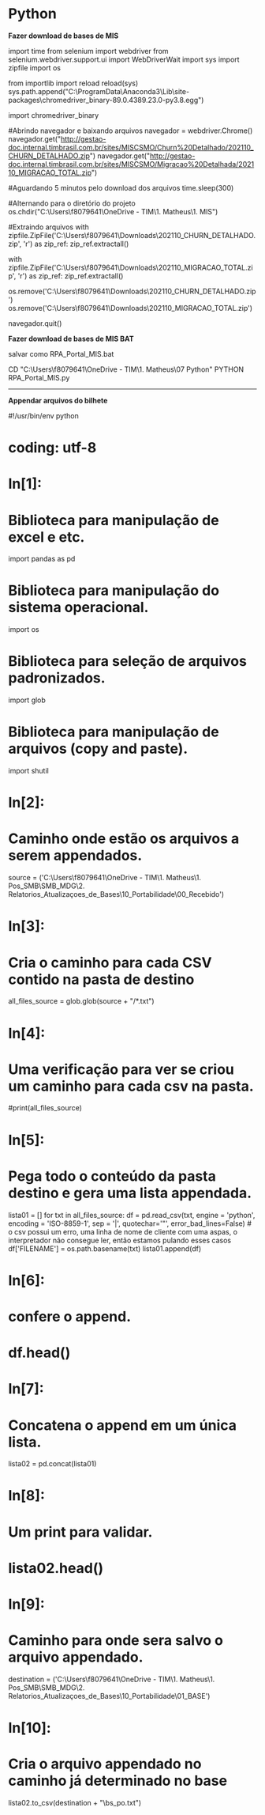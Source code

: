 # Python

**Fazer download de bases de MIS**

import time
from selenium import webdriver
from selenium.webdriver.support.ui import WebDriverWait
import sys
import zipfile
import os

from importlib import reload 
reload(sys)
sys.path.append("C:\\ProgramData\\Anaconda3\\Lib\\site-packages\\chromedriver_binary-89.0.4389.23.0-py3.8.egg")

import chromedriver_binary

#Abrindo navegador e baixando arquivos
navegador = webdriver.Chrome()
navegador.get("http://gestao-doc.internal.timbrasil.com.br/sites/MISCSMO/Churn%20Detalhado/202110_CHURN_DETALHADO.zip")
navegador.get("http://gestao-doc.internal.timbrasil.com.br/sites/MISCSMO/Migracao%20Detalhada/202110_MIGRACAO_TOTAL.zip")



#Aguardando 5 minutos pelo download dos arquivos
time.sleep(300)


#Alternando para o diretório do projeto
os.chdir("C:\\Users\\f8079641\\OneDrive - TIM\\1. Matheus\\1. MIS")


#Extraindo arquivos
with zipfile.ZipFile('C:\\Users\\f8079641\\Downloads\\202110_CHURN_DETALHADO.zip', 'r') as zip_ref:
             zip_ref.extractall()

with zipfile.ZipFile('C:\\Users\\f8079641\\Downloads\\202110_MIGRACAO_TOTAL.zip', 'r') as zip_ref:
             zip_ref.extractall()         
             
os.remove('C:\\Users\\f8079641\\Downloads\\202110_CHURN_DETALHADO.zip')
os.remove('C:\\Users\\f8079641\\Downloads\\202110_MIGRACAO_TOTAL.zip')


navegador.quit()

**Fazer download de bases de MIS BAT**

salvar como RPA_Portal_MIS.bat

CD "C:\Users\f8079641\OneDrive - TIM\1. Matheus\07 Python"
PYTHON RPA_Portal_MIS.py

------------------------------------------------------------------------------

**Appendar arquivos do bilhete**

#!/usr/bin/env python
# coding: utf-8

# In[1]:

# Biblioteca para manipulação de excel e etc.
import pandas as pd
# Biblioteca para manipulação do sistema operacional.
import os
# Biblioteca para seleção de arquivos padronizados.
import glob
# Biblioteca para manipulação de arquivos (copy and paste).
import shutil

# In[2]:

# Caminho onde estão os arquivos a serem appendados.
source = ('C:\\Users\\f8079641\\OneDrive - TIM\\1. Matheus\\1. Pos_SMB\\SMB_MDG\\2. Relatorios_Atualizaçoes_de_Bases\\10_Portabilidade\\00_Recebido')


# In[3]:


# Cria o caminho para cada CSV contido na pasta de destino
all_files_source = glob.glob(source + "/*.txt")


# In[4]:


# Uma verificação para ver se criou um caminho para cada csv na pasta.
#print(all_files_source)


# In[5]:


# Pega todo o conteúdo da pasta destino e gera uma lista appendada.
lista01 = []
for txt in all_files_source:
    df = pd.read_csv(txt, engine = 'python', encoding = 'ISO-8859-1', sep = '|', quotechar='"', error_bad_lines=False) # o csv possui um erro, uma linha de nome de cliente com uma aspas, o interpretador não consegue ler, então estamos pulando esses casos
    df['FILENAME'] = os.path.basename(txt)
    lista01.append(df)


# In[6]:


# confere o append.
# df.head()


# In[7]:

# Concatena o append em um única lista.
lista02 = pd.concat(lista01)

# In[8]:

# Um print para validar.
# lista02.head()

# In[9]:

# Caminho para onde sera salvo o arquivo appendado.
destination = ('C:\\Users\\f8079641\\OneDrive - TIM\\1. Matheus\\1. Pos_SMB\\SMB_MDG\\2. Relatorios_Atualizaçoes_de_Bases\\10_Portabilidade\\01_BASE')

# In[10]:


# Cria o arquivo appendado no caminho já determinado no base
lista02.to_csv(destination + "\\bs_po.txt")

